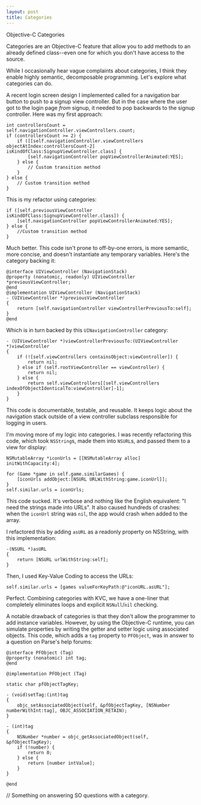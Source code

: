 ```yaml
---
layout: post
title: Categories
---
```

Objective-C Categories

Categories are an Objective-C feature that allow you to add methods to an already defined class--even one for which you don't have access to the source.

While I occasionally hear vague complaints about categories, I think they enable highly semantic, decomposable programming. Let's explore what categories can do.

A recent login screen design I implemented called for a navigation bar button to push to a signup view controller. But in the case where the user got to the login page *from* signup, it needed to pop backwards to the signup controller. Here was my first approach:

    int controllersCount = self.navigationController.viewControllers.count;
    if (controllersCount >= 2) {
	    if ([[self.navigationController.viewControllers objectAtIndex:controllersCount-2] isKindOfClass:SignupViewController.class] {
	        [self.navigationController popViewControllerAnimated:YES];
        } else {
            // Custom transition method
        }
    } else {
        // Custom transition method
    }


This is my refactor using categories:

    if ([self.previousViewController isKindOfClass:SignupViewController.class]) {
        [self.navigationController popViewControllerAnimated:YES];
    } else {
        //Custom transition method
    }

Much better. This code isn't prone to off-by-one errors, is more semantic, more concise, and doesn't instantiate any temporary variables. Here's the category backing it:

    @interface UIViewController (NavigationStack)
    @property (nonatomic, readonly) UIViewController *previousViewController;
    @end
    @implementation UIViewController (NavigationStack)
    - (UIViewController *)previousViewController
    {
        return [self.navigationController viewControllerPreviousTo:self];
    }
    @end
    
Which is in turn backed by this `UINavigationController` category:
    
    - (UIViewController *)viewControllerPreviousTo:(UIViewController *)viewController
    {
        if (![self.viewControllers containsObject:viewController]) {
            return nil;
        } else if (self.rootViewController == viewController) {
            return nil;
        } else {
            return self.viewControllers[[self.viewControllers indexOfObjectIdenticalTo:viewController]-1];
        }
    }

This code is documentable, testable, and reusable. It keeps logic about the navigation stack outside of a view controller subclass responsible for logging in users. 


I'm moving more of my logic into categories. I was recently refactoring this code, which took `NSString`s, made them into `NSURL`s, and passed them to a view for display:

    NSMutableArray *iconUrls = [[NSMutableArray alloc] initWithCapacity:4];
    
    for (Game *game in self.game.similarGames) {
        [iconUrls addObject:[NSURL URLWithString:game.iconUrl]];
    }
    self.similar.urls = iconUrls;

This code sucked. It's verbose and nothing like the English equivalent: "I need the strings made into URLs". It also caused hundreds of crashes: when the `iconUrl` string was `nil`, the app would crash when added to the array.

I refactored this by adding `asURL` as a readonly property on NSString, with this implementation:

    -(NSURL *)asURL
    {
        return [NSURL urlWithString:self];
    }

 Then, I used Key-Value Coding to access the URLs:
 
    self.similar.urls = [games valueForKeyPath:@"iconURL.asURL"];

Perfect. Combining categories with KVC, we have a one-liner that completely eliminates loops and explicit `NSNull`/`nil` checking. 



A notable drawback of categories is that they don't allow the programmer to add instance variables. However, by using the Objective-C runtime, you can simulate properties by writing the getter and setter logic using associated objects. This code, which adds a `tag` property to `PFObject`, was in answer to a question on Parse's help forums:

    @interface PFObject (Tag)
    @property (nonatomic) int tag;
    @end

    @implementation PFObject (Tag)

    static char pfObjectTagKey;

    - (void)setTag:(int)tag
    {
        objc_setAssociatedObject(self, &pfObjectTagKey, [NSNumber numberWithInt:tag], OBJC_ASSOCIATION_RETAIN);
    }

    - (int)tag
    {
        NSNumber *number = objc_getAssociatedObject(self, &pfObjectTagKey);
        if (!number) {
            return 0;
        } else {
            return [number intValue];
        }
    }

    @end



// Something on answering SO questions with a category.